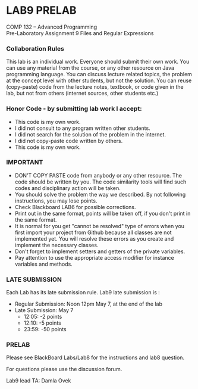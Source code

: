 # LAB9 PRELAB

COMP 132 – Advanced Programming  
Pre-Laboratory Assignment 9 
Files and Regular Expressions 

### Collaboration Rules
This lab  is an individual work. Everyone should submit their own work. You can use any material from the course, or any other resource on Java programming language. You can discuss lecture related topics, the problem at the concept level with other students, but not the solution. You can reuse (copy-paste) code from the lecture notes, textbook, or code given in the lab, but not from others (internet sources, other students etc.)

### Honor Code - by submitting lab work I accept:
- This code is my own work. 
- I did not consult to any program written other students. 
- I did not search for the solution of the problem in the internet.
- I did not copy-paste code written by others.
- This code is my own work.

### IMPORTANT

* DON'T COPY PASTE code from anybody or any other resource. The code should be written by you. The code similarity tools will find such codes and disciplinary action will be taken.
* You should solve the problem the way we described. By not following instructions, you may lose points.
* Check Blackboard LAB6 for possible corrections.
* Print out in the same format, points will be taken off, if you don't print in the same format.
* It is normal for you get "cannot be resolved" type of errors when you first import your project from Github because all classes are not implemented yet. You will resolve these errors as you create and implement the necessary classes.
* Don't forget to implement setters and getters of the private variables.
* Pay attention to use the appropriate access modifier for instance variables and methods.

### LATE SUBMISSION 

Each Lab has its late submission rule. Lab9 late submission is :
* Regular Submission: Noon 12pm May 7, at the end of the lab
* Late Submission: May 7
   * 12:05: -2 points
   * 12:10: -5 points
   * 23:59: -50 points

### PRELAB

Please see BlackBoard Labs/Lab8 for the instructions and lab8 question.

For questions please use the discussion forum.

Lab9 lead TA:   Damla Ovek
